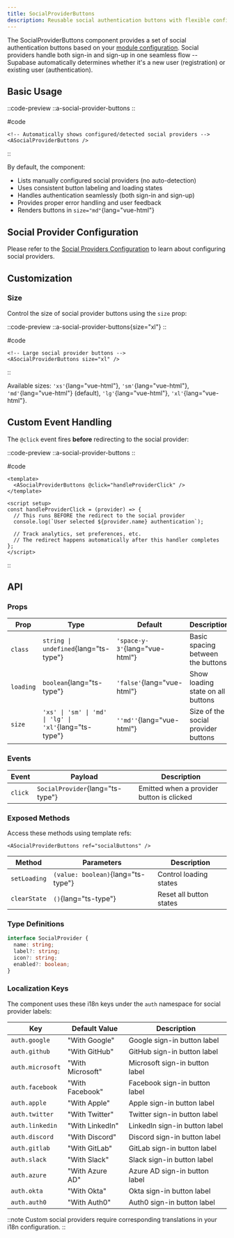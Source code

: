```yaml
---
title: SocialProviderButtons
description: Reusable social authentication buttons with flexible configuration
---
```


The SocialProviderButtons component provides a set of social authentication buttons based on your [module configuration](/docs/configuration/social-providers). Social providers handle both sign-in and sign-up in one seamless flow -- Supabase automatically determines whether it's a new user (registration) or existing user (authentication).

## Basic Usage

::code-preview
::a-social-provider-buttons
::

#code

```vue
<!-- Automatically shows configured/detected social providers -->
<ASocialProviderButtons />
```
::

By default, the component:

- Lists manually configured social providers (no auto-detection)
- Uses consistent button labeling and loading states
- Handles authentication seamlessly (both sign-in and sign-up)
- Provides proper error handling and user feedback
- Renders buttons in `size="md"`{lang="vue-html"}

## Social Provider Configuration

Please refer to the [Social Providers Configuration](/docs/configuration/social-providers) to learn about configuring social providers.

## Customization

### Size

Control the size of social provider buttons using the `size` prop:

::code-preview
::a-social-provider-buttons{size="xl"}
::

#code

```vue
<!-- Large social provider buttons -->
<ASocialProviderButtons size="xl" />
```
::

Available sizes: `'xs'`{lang="vue-html"}, `'sm'`{lang="vue-html"}, `'md'`{lang="vue-html"} (default), `'lg'`{lang="vue-html"}, `'xl'`{lang="vue-html"}.

## Custom Event Handling

The `@click` event fires **before** redirecting to the social provider:

::code-preview
::a-social-provider-buttons
::

#code

```vue
<template>
  <ASocialProviderButtons @click="handleProviderClick" />
</template>

<script setup>
const handleProviderClick = (provider) => {
  // This runs BEFORE the redirect to the social provider
  console.log(`User selected ${provider.name} authentication`);

  // Track analytics, set preferences, etc.
  // The redirect happens automatically after this handler completes
};
</script>
```
::

## API

### Props

| Prop      | Type                                                   | Default                        | Description                                |
| --------- | ------------------------------------------------------ | ------------------------------ | ------------------------------------------ |
| `class`   | `string \| undefined`{lang="ts-type"}                  | `'space-y-3'`{lang="vue-html"} | Basic spacing between the buttons          |
| `loading` | `boolean`{lang="ts-type"}                              | `'false'`{lang="vue-html"}     | Show loading state on all buttons          |
| `size`    | `'xs' \| 'sm' \| 'md' \| 'lg' \| 'xl'`{lang="ts-type"} | `''md''`{lang="vue-html"}      | Size of the social provider buttons        |

### Events

| Event   | Payload                          | Description                               |
| ------- | -------------------------------- | ----------------------------------------- |
| `click` | `SocialProvider`{lang="ts-type"} | Emitted when a provider button is clicked |

### Exposed Methods

Access these methods using template refs:

```vue
<ASocialProviderButtons ref="socialButtons" />
```

| Method       | Parameters                         | Description             |
| ------------ | ---------------------------------- | ----------------------- |
| `setLoading` | `(value: boolean)`{lang="ts-type"} | Control loading states  |
| `clearState` | `()`{lang="ts-type"}               | Reset all button states |

### Type Definitions

```typescript
interface SocialProvider {
  name: string;
  label?: string;
  icon?: string;
  enabled?: boolean;
}
```

### Localization Keys

The component uses these i18n keys under the `auth` namespace for social provider labels:

| Key                | Default Value      | Description                           |
| ------------------ | ------------------ | ------------------------------------- |
| `auth.google`      | "With Google"      | Google sign-in button label          |
| `auth.github`      | "With GitHub"      | GitHub sign-in button label          |
| `auth.microsoft`   | "With Microsoft"   | Microsoft sign-in button label       |
| `auth.facebook`    | "With Facebook"    | Facebook sign-in button label        |
| `auth.apple`       | "With Apple"       | Apple sign-in button label           |
| `auth.twitter`     | "With Twitter"     | Twitter sign-in button label         |
| `auth.linkedin`    | "With LinkedIn"    | LinkedIn sign-in button label        |
| `auth.discord`     | "With Discord"     | Discord sign-in button label         |
| `auth.gitlab`      | "With GitLab"      | GitLab sign-in button label          |
| `auth.slack`       | "With Slack"       | Slack sign-in button label           |
| `auth.azure`       | "With Azure AD"    | Azure AD sign-in button label        |
| `auth.okta`        | "With Okta"        | Okta sign-in button label            |
| `auth.auth0`       | "With Auth0"       | Auth0 sign-in button label           |

::note
Custom social providers require corresponding translations in your i18n configuration.
::
